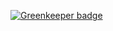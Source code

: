 

[![Greenkeeper badge](https://badges.greenkeeper.io/kumavis/more-vespene-gas.svg)](https://greenkeeper.io/)